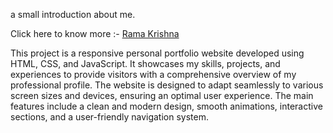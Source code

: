 a small introduction about me.

Click here to know more :- [Rama Krishna](https://sramakrishnaa.github.io/Personla-Portfolio/)

This project is a responsive personal portfolio website developed using HTML, CSS, and JavaScript. It showcases my skills, projects, and experiences to provide visitors with a comprehensive overview of my professional profile. The website is designed to adapt seamlessly to various screen sizes and devices, ensuring an optimal user experience. The main features include a clean and modern design, smooth animations, interactive sections, and a user-friendly navigation system. 
